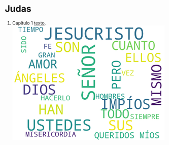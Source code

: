 # Judas

1. Capítulo 1 [texto](texto_filtrado/NT/Jud/Jud_1.txt), ![imagen](nube_de_palabras/NT/Jud/Jud_1.png)

